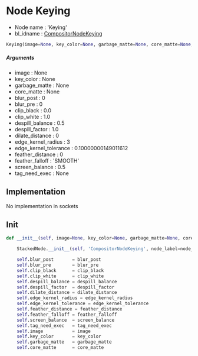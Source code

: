 # Node Keying

- Node name : 'Keying'
- bl_idname : [CompositorNodeKeying](https://docs.blender.org/api/current/bpy.types.{bl_idname}.html)


``` python
Keying(image=None, key_color=None, garbage_matte=None, core_matte=None, blur_post=0, blur_pre=0, clip_black=0.0, clip_white=1.0, despill_balance=0.5, despill_factor=1.0, dilate_distance=0, edge_kernel_radius=3, edge_kernel_tolerance=0.10000000149011612, feather_distance=0, feather_falloff='SMOOTH', screen_balance=0.5, tag_need_exec=None, node_label=None, node_color=None)
```
##### Arguments

- image : None
- key_color : None
- garbage_matte : None
- core_matte : None
- blur_post : 0
- blur_pre : 0
- clip_black : 0.0
- clip_white : 1.0
- despill_balance : 0.5
- despill_factor : 1.0
- dilate_distance : 0
- edge_kernel_radius : 3
- edge_kernel_tolerance : 0.10000000149011612
- feather_distance : 0
- feather_falloff : 'SMOOTH'
- screen_balance : 0.5
- tag_need_exec : None

## Implementation

No implementation in sockets

## Init

``` python
def __init__(self, image=None, key_color=None, garbage_matte=None, core_matte=None, blur_post=0, blur_pre=0, clip_black=0.0, clip_white=1.0, despill_balance=0.5, despill_factor=1.0, dilate_distance=0, edge_kernel_radius=3, edge_kernel_tolerance=0.10000000149011612, feather_distance=0, feather_falloff='SMOOTH', screen_balance=0.5, tag_need_exec=None, node_label=None, node_color=None):

    StackedNode.__init__(self, 'CompositorNodeKeying', node_label=node_label, node_color=node_color)

    self.blur_post       = blur_post
    self.blur_pre        = blur_pre
    self.clip_black      = clip_black
    self.clip_white      = clip_white
    self.despill_balance = despill_balance
    self.despill_factor  = despill_factor
    self.dilate_distance = dilate_distance
    self.edge_kernel_radius = edge_kernel_radius
    self.edge_kernel_tolerance = edge_kernel_tolerance
    self.feather_distance = feather_distance
    self.feather_falloff = feather_falloff
    self.screen_balance  = screen_balance
    self.tag_need_exec   = tag_need_exec
    self.image           = image
    self.key_color       = key_color
    self.garbage_matte   = garbage_matte
    self.core_matte      = core_matte
```

